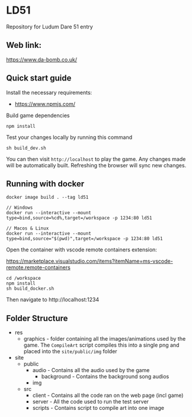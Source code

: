 # LD51

Repository for Ludum Dare 51 entry

## Web link:
https://www.da-bomb.co.uk/

## Quick start guide

Install the necessary requirements:

* https://www.npmjs.com/

Build game dependencies

```
npm install
```

Test your changes locally by running this command

```
sh build_dev.sh
```

You can then visit `http://localhost` to play the game. Any changes made will be automatically built. Refreshing the browser will sync new changes.

## Running with docker

```
docker image build . --tag ld51

// Windows
docker run --interactive --mount type=bind,source=%cd%,target=/workspace -p 1234:80 ld51

// Macos & Linux
docker run --interactive --mount type=bind,source="$(pwd)",target=/workspace -p 1234:80 ld51
```

Open the container with vscode remote containers extension:

https://marketplace.visualstudio.com/items?itemName=ms-vscode-remote.remote-containers

```
cd /workspace
npm install
sh build_docker.sh
```

Then navigate to http://localhost:1234

## Folder Structure

* res
    * graphics - folder containing all the images/animations used by the game. The `CompileArt` script compiles this into a single png and placed into the `site/public/img` folder
* site
    * public
        * audio - Contains all the audio used by the game
            * background - Contains the background song audios
        * img
    * src
        * client - Contains all the code ran on the web page (incl game)
        * server - All the code used to run the test server
        * scripts - Contains script to compile art into one image

